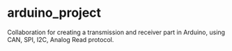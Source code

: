 # arduino_project
Collaboration for creating a transmission and receiver part in Arduino, using CAN, SPI, I2C, Analog Read protocol.

